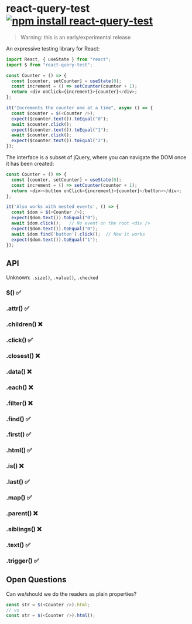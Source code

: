 # react-query-test [![npm install react-query-test](https://img.shields.io/badge/npm%20install-react--query--test-blue.svg)](https://www.npmjs.com/package/react-query-test)

> Warning: this is an early/experimental release

An expressive testing library for React:

```js
import React, { useState } from "react";
import $ from "react-query-test";

const Counter = () => {
  const [counter, setCounter] = useState(0);
  const increment = () => setCounter(counter + 1);
  return <div onClick={increment}>{counter}</div>;
};

it("Increments the counter one at a time", async () => {
  const $counter = $(<Counter />);
  expect($counter.text()).toEqual("0");
  await $counter.click();
  expect($counter.text()).toEqual("1");
  await $counter.click();
  expect($counter.text()).toEqual("2");
});
```

The interface is a subset of jQuery, where you can navigate the DOM once it has been created:

```js
const Counter = () => {
  const [counter, setCounter] = useState(0);
  const increment = () => setCounter(counter + 1);
  return <div><button onClick={increment}>{counter}</button></div>;
};

it('Also works with nested events', () => {
  const $dom = $(<Counter />);
  expect($dom.text()).toEqual("0");
  await $dom.click();   // No event on the root <div />
  expect($dom.text()).toEqual("0");
  await $dom.find('button').click();  // Now it works
  expect($dom.text()).toEqual("1");
});
```


## API

Unknown: `.size()`, `.value()`, `.checked`

### $() ✅

### .attr() ✅

### .children() ❌

### .click() ✅

### .closest() ❌

### .data() ❌

### .each() ❌

### .filter() ❌

### .find() ✅

### .first() ✅

### .html() ✅

### .is() ❌

### .last() ✅

### .map() ✅

### .parent() ❌

### .siblings() ❌

### .text() ✅

### .trigger() ✅


## Open Questions

Can we/should we do the readers as plain properties?

```js
const str = $(<Counter />).html;
// vs
const str = $(<Counter />).html();
```
